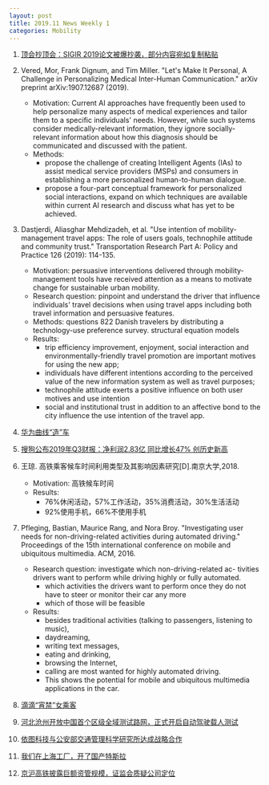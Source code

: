 ```yaml
---
layout: post
title: 2019.11 News Weekly 1
categories: Mobility
---
```


1. [顶会抄顶会：SIGIR 2019论文被爆抄袭，部分内容宛如复制粘贴](https://www.jiqizhixin.com/articles/2019-11-02-3)

2. Vered, Mor, Frank Dignum, and Tim Miller. "Let's Make It Personal, A Challenge in Personalizing Medical Inter-Human Communication." arXiv preprint arXiv:1907.12687 (2019).

    - Motivation: Current AI approaches have frequently been used to help personalize many aspects of medical experiences and tailor them to a specific individuals' needs. However, while such systems consider medically-relevant information, they ignore socially-relevant information about how this diagnosis should be communicated and discussed with the patient.
    - Methods: 
        - propose the challenge of creating Intelligent Agents (IAs) to assist medical service providers (MSPs) and consumers in establishing a more personalized human-to-human dialogue. 
        - propose a four-part conceptual framework for personalized social interactions, expand on which techniques are available within current AI research and discuss what has yet to be achieved.

3. Dastjerdi, Aliasghar Mehdizadeh, et al. "Use intention of mobility-management travel apps: The role of users goals, technophile attitude and community trust." Transportation Research Part A: Policy and Practice 126 (2019): 114-135.

    - Motivation: persuasive interventions delivered through mobility-management tools have received attention as a means to motivate change for sustainable urban mobility.
    - Research question: pinpoint and understand the driver that influence individuals' travel decisions when using travel apps including both travel information and persuasive features.
    - Methods: questions 822 Danish travelers by distributing a technology-use preference survey. structural equation models
    - Results:
        - trip efficiency improvement, enjoyment, social interaction and environmentally-friendly travel promotion are important motives for using the new app; 
        - individuals have different intentions according to the perceived value of the new information system as well as travel purposes;
        - technophile attitude exerts a positive influence on both user motives and use intention
        - social and institutional trust in addition to an affective bond to the city influence the use intention of the travel app.

4. [华为曲线“造”车](https://www.huxiu.com/article/324486.html)

5. [搜狗公布2019年Q3财报：净利润2.83亿 同比增长47% 创历史新高](https://www.jiqizhixin.com/articles/2019-11-04-19)

6. 王琼. 高铁乘客候车时间利用类型及其影响因素研究[D].南京大学,2018.

    - Motivation: 高铁候车时间
    - Results:
        - 76%休闲活动，57%工作活动，35%消费活动，30%生活活动
        - 92%使用手机，66%不使用手机

7. Pfleging, Bastian, Maurice Rang, and Nora Broy. "Investigating user needs for non-driving-related activities during automated driving." Proceedings of the 15th international conference on mobile and ubiquitous multimedia. ACM, 2016.

    - Research question: investigate which non-driving-related ac- tivities drivers want to perform while driving highly or fully automated.
        - which activities the drivers want to perform once they do not have to steer or monitor their car any more
        - which of those will be feasible
    - Results:
        - besides traditional activities (talking to passengers, listening to music), 
        - daydreaming, 
        - writing text messages, 
        - eating and drinking, 
        - browsing the Internet, 
        - calling are most wanted for highly automated driving. 
        - This shows the potential for mobile and ubiquitous multimedia applications in the car.

8. [滴滴“宵禁”女乘客](https://www.huxiu.com/article/325031.html)

9. [河北沧州开放中国首个区级全域测试路网，正式开启自动驾驶载人测试](https://www.jiqizhixin.com/dailies/3ba96bf4-6ac7-4b89-824a-d34ad60c9d3f)

10. [依图科技与公安部交通管理科学研究所达成战略合作](https://www.jiqizhixin.com/)

11. [我们在上海工厂，开了国产特斯拉](https://www.huxiu.com/article/325060.html)

12. [京沪高铁披露巨额资管规模，证监会质疑公司定位](https://www.huxiu.com/article/325311.html)